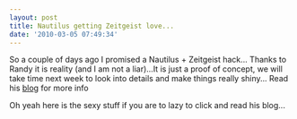 ```yaml
---
layout: post
title: Nautilus getting Zeitgeist love...
date: '2010-03-05 07:49:34'
---
```


So a couple of days ago I promised a Nautilus + Zeitgeist hack... Thanks to Randy it is reality (and I am not a liar)...It is just a proof of concept, we will take time next week to look into details and make things really shiny... Read his <a href="http://velourdrome.blogspot.com/2010/03/i-modified-zeitgeist-filesystemsfuse.html">blog</a> for more info

Oh yeah here is the sexy stuff if you are to lazy to click and read his blog...
<object width="425" height="344"><param name="movie" value="http://www.youtube.com/v/_7-T37sJZAc&hl=en_US&fs=1&"></param><param name="allowFullScreen" value="true"></param><param name="allowscriptaccess" value="always"></param><embed src="http://www.youtube.com/v/_7-T37sJZAc&hl=en_US&fs=1&" type="application/x-shockwave-flash" allowscriptaccess="always" allowfullscreen="true" width="425" height="344"></embed></object>